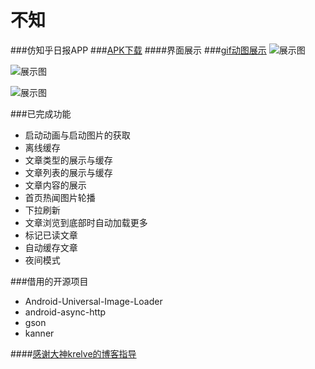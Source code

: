 # 不知
###仿知乎日报APP
###[APK下载](http://download.csdn.net/detail/yandongyi123/9746943)
####界面展示
###[gif动图展示](http://img1.ph.126.net/F64l-oRDqzE7ZE5eAN_-4g==/6632181570979622008.gif)
![展示图](http://img2.ph.126.net/k557Odk6FvOzJ_JCyC4XCA==/6631927583793599348.jpg)

![展示图](http://img0.ph.126.net/OBy4FR5XD0uV4YvyOlJreA==/6631871508700587234.jpg)


![展示图](http://img1.ph.126.net/dEIKGwIuT7JCsD-ELdLJVQ==/6631897896979653886.jpg)


###已完成功能
* 启动动画与启动图片的获取
* 离线缓存
* 文章类型的展示与缓存
* 文章列表的展示与缓存
* 文章内容的展示
* 首页热闻图片轮播
* 下拉刷新
* 文章浏览到底部时自动加载更多
* 标记已读文章
* 自动缓存文章
* 夜间模式 


###借用的开源项目
* Android-Universal-Image-Loader
* android-async-http
* gson
* kanner

####[感谢大神krelve的博客指导](http://krelve.com/)


